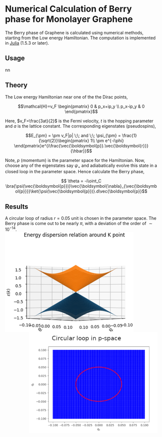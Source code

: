 # Numerical Calculation of Berry phase for Monolayer Graphene  
The Berry phase of Graphene is calculated using numerical methods, starting from the Low energy Hamiltonian. The computation is implemented in [Julia](https://julialang.org/) (1.5.3 or later).  
## Usage  
nn  
## Theory  
The Low energy Hamiltonian near one of the the Dirac points,
```math
\mathcal{H}=v_F
\begin{pmatrix}
  0 & p_x+ip_y \\
  p_x-ip_y & 0 
 \end{pmatrix}
```  
Here, $v_F=\frac{3at}{2}$ is the Fermi velocity, $t$ is the hopping parameter and $a$ is the lattice constant. The corresponding eigenstates (pseudospins),  
```math
E_{\pm} = \pm v_F|p| \;\; and \;\; \psi_{\pm} = \frac{1}{\sqrt{2}}\begin{pmatrix}
        1\\
        \pm e^{-i\phi}
\end{pmatrix}e^{i\frac{\vec{\boldsymbol{p}}.\vec{\boldsymbol{r}}}{\hbar}}
```  
Note, $p$ (momentum) is the parameter space for the Hamiltonian. Now, choose any of the eigenstates say $\psi_+$ and adiabatically evolve this state in a closed loop in the parameter space. Hence calculate the Berry phase,
```math
    \theta = -i\oint_C \bra{\psi(\vec{\boldsymbol{p}})}\vec{\boldsymbol{\nabla}_{\vec{\boldsymbol{p}}}}\ket{\psi(\vec{\boldsymbol{p}})}.d\vec{\boldsymbol{p}}
```
## Results  
A circular loop of radius $r=0.05$ unit is chosen in the parameter space. The Berry phase is come out to be nearly $\pi$, with a deviation of the order of $\sim 10^{-14}$.  
<img align="left" width="425" src="https://github.com/abirm766/berry-phase-in-graphene/blob/main/bands.png"><img align="right" width="425" src="https://github.com/abirm766/berry-phase-in-graphene/blob/main/loop1.png">
